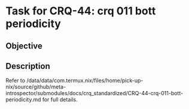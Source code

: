# Task for CRQ-44: crq 011 bott periodicity

## Objective


## Description


Refer to /data/data/com.termux.nix/files/home/pick-up-nix/source/github/meta-introspector/submodules/docs/crq_standardized/CRQ-44-crq-011-bott-periodicity.md for full details.

